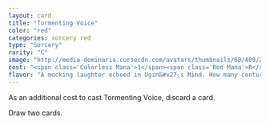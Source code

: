 ```yaml
---
layout: card
title: "Tormenting Voice"
color: "red"
categories: sorcery red
type: "Sorcery"
rarity: "C"
image: "http://media-dominaria.cursecdn.com/avatars/thumbnails/68/409/200/283/635618479112742722.png"
cost: "<span class='Colorless Mana'>1</span><span class='Red Mana'>R</span>"
flavor: "A mocking laughter echoed in Ugin&#x27;s Mind. How many centuries had he slumbered, stricken, while Nicol Bolas moved unchallenged among the planes?"
---
```


As an additional cost to cast Tormenting Voice, discard a card.

Draw two cards.
